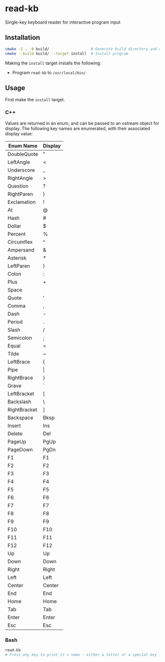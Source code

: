 # read-kb

Single-key keyboard reader for interactive program input

## Installation

```bash
cmake -S . -B build/                   # Generate build directory and configure project
cmake --build build/ --target install  # Install program
```

Making the `install` target installs the following:

* Program `read-kb` to `/usr/local/bin/`

## Usage

First make the `install` target.

### C++

Values are returned in an enum, and can be passed to an ostream object for display.
The following key names are enumerated, with their associated display value:

| Enum Name    | Display |
| ------------ | ------- |
| DoubleQuote  | "       |
| LeftAngle    | <       |
| Underscore   | _       |
| RightAngle   | >       |
| Question     | ?       |
| RightParen   | )       |
| Exclamation  | !       |
| At           | @       |
| Hash         | #       |
| Dollar       | $       |
| Percent      | %       |
| Circumflex   | ^       |
| Ampersand    | &       |
| Asterisk     | *       |
| LeftParen    | )       |
| Colon        | :       |
| Plus         | +       |
| Space        |         |
| Quote        | '       |
| Comma        | ,       |
| Dash         | -       |
| Period       | .       |
| Slash        | /       |
| Semicolon    | ;       |
| Equal        | =       |
| Tilde        | ~       |
| LeftBrace    | {       |
| Pipe         | \|      |
| RightBrace   | }       |
| Grave        | `       |
| LeftBracket  | [       |
| Backslash    | \\      |
| RightBracket | ]       |
| Backspace    | Bksp    |
| Insert       | Ins     |
| Delete       | Del     |
| PageUp       | PgUp    |
| PageDown     | PgDn    |
| F1           | F1      |
| F2           | F2      |
| F3           | F3      |
| F4           | F4      |
| F5           | F5      |
| F6           | F6      |
| F7           | F7      |
| F8           | F8      |
| F9           | F9      |
| F10          | F10     |
| F11          | F11     |
| F12          | F12     |
| Up           | Up      |
| Down         | Down    |
| Right        | Right   |
| Left         | Left    |
| Center       | Center  |
| End          | End     |
| Home         | Home    |
| Tab          | Tab     |
| Enter        | Enter   |
| Esc          | Esc     |

### Bash

```bash
read-kb
# Press any key to print it's name - either a letter or a special key like "Shft-Ctrl-Alt-F8"
```
